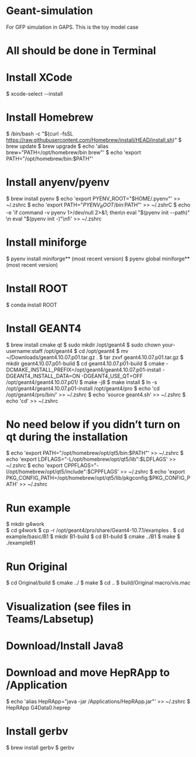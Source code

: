 # Geant-simulation
For GFP simulation in GAPS. This is the toy model case

# All should be done in Terminal
# Install XCode
$ xcode-select --install

# Install Homebrew

$ /bin/bash -c "$(curl -fsSL https://raw.githubusercontent.com/Homebrew/install/HEAD/install.sh)"
$ brew update
$ brew upgrade
$ echo 'alias brew="PATH=/opt/homebrew/bin brew"'
$ echo 'export PATH="/opt/homebrew/bin:$PATH"'

# Install anyenv/pyenv 
$ brew install pyenv
$ echo 'export PYENV_ROOT="$HOME/.pyenv"' >> ~/.zshrc
$ echo 'export PATH="$PYENV_ROOT/bin:$PATH"' >> ~/.zshrC
$ echo -e 'if command -v pyenv 1>/dev/null 2>&1; then\n  eval "$(pyenv init --path)" \n  eval "$(pyenv init -)"\nfi' >> ~/.zshrc 

# Install miniforge 
$ pyenv install miniforge** (most recent version)
$ pyenv global miniforge** (most recent version)

# Install ROOT
$ conda install ROOT 

# Install GEANT4 
$ brew install cmake qt
$ sudo mkdir /opt/geant4
$ sudo chown your-username:staff /opt/geant4
$ cd /opt/geant4
$ mv ~/Downloads/geant4.10.07.p01.tar.gz .
$ tar zxvf geant4.10.07.p01.tar.gz
$ mkdir geant4.10.07.p01-build
$ cd geant4.10.07.p01-build
$ cmake -DCMAKE_INSTALL_PREFIX=/opt/geant4/geant4.10.07.p01-install -DGEANT4_INSTALL_DATA=ON -DGEANT4_USE_QT=OFF /opt/geant4/geant4.10.07.p01/
$ make -j8
$ make install
$ ln -s /opt/geant4/geant4.10.07.p01-install /opt/geant4/pro
$ echo 'cd /opt/geant4/pro/bin/' >> ~/.zshrc
$ echo 'source geant4.sh' >> ~/.zshrc
$ echo 'cd' >> ~/.zshrc

# No need below if you didn’t turn on qt during the installation 
$ echo 'export PATH="/opt/homebrew/opt/qt5/bin:$PATH"' >> ~/.zshrc
$ echo 'export LDFLAGS="-L/opt/homebrew/opt/qt5/lib":$LDFLAGS' >> ~/.zshrc
$ echo 'export CPPFLAGS="-I/opt/homebrew/opt/qt5/include":$CPPFLAGS' >> ~/.zshrc
$ echo 'export PKG_CONFIG_PATH=/opt/homebrew/opt/qt5/lib/pkgconfig:$PKG_CONFIG_PATH' >> ~/.zshrc

# Run example
$ mkdir g4work  
$ cd g4work
$ cp -r /opt/geant4/pro/share/Geant4-10.7.1/examples .
$ cd example/basic/B1
$ mkdir B1-build
$ cd B1-build
$ cmake ../B1
$ make
$ ./exampleB1

# Run Original
$ cd Original/build
$ cmake ../
$ make
$ cd ..
$ build/Original macro/vis.mac

# Visualization (see files in Teams/Labsetup) 
# Download/Install Java8 
# Download and move HepRApp to /Application
$ echo 'alias HepRApp="java -jar /Applications/HepRApp.jar"' >> ~/.zshrc
$ HepRApp G4Data0.heprep

# Install gerbv 
$ brew install gerbv
$ gerbv

 

 

 
